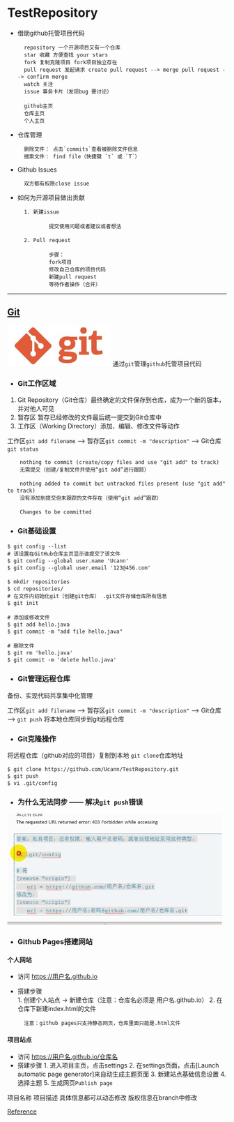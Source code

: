 # TestRepository

- 借助github托管项目代码

        repository 一个开源项目又有一个仓库
        star 收藏 方便查找 your stars
        fork 复制克隆项目 fork项目独立存在
        pull request 发起请求 create pull request --> merge pull request --> confirm merge
        watch 关注
        issue 事务卡片（发现bug 要讨论）

        github主页
        仓库主页
        个人主页

- 仓库管理

        删除文件： 点击`commits`查看被删除文件信息
        搜索文件： find file（快捷键 `t` 或 `T`）

- Github Issues
        
        双方都有权限close issue

- 如何为开源项目做出贡献

        1. 新建issue 

                提交使用问题或者建议或者想法

        2. Pull request 

                步骤：
                fork项目
                修改自己仓库的项目代码
                新建pull request
                等待作者操作（合并）

---

## [Git](https://git-scm.com/download/win)  
![Git Logo](images/gitlogo.jpg)
通过`git`管理`github`托管项目代码
        
- ### Git工作区域
1. Git Repository（Git仓库）最终确定的文件保存到仓库，成为一个新的版本，并对他人可见
2. 暂存区 暂存已经修改的文件最后统一提交到Git仓库中
3. 工作区（Working Directory）添加、编辑、修改文件等动作  

工作区`git add filename` --> 暂存区`git commit -m "description"` --> Git仓库  
`git status`

        nothing to commit (create/copy files and use "git add" to track)
        无需提交（创建/复制文件并使用“git add”进行跟踪）
        
        nothing added to commit but untracked files present (use "git add" to track)
        没有添加到提交但未跟踪的文件存在（使用“git add”跟踪）
        
        Changes to be committed

- ### Git基础设置

``` git
$ git config --list
# 该设置在GitHub仓库主页显示谁提交了该文件
$ git config --global user.name 'Ucann'
$ git config --global user.email '123@456.com'

$ mkdir repositories
$ cd repositories/
# 在文件内初始化git（创建git仓库） .git文件存储仓库所有信息
$ git init

# 添加或修改文件
$ git add hello.java
$ git commit -m "add file hello.java"

# 删除文件
$ git rm 'hello.java'
$ git commit -m 'delete hello.java'

```

- ### Git管理远程仓库
备份、实现代码共享集中化管理

工作区`git add filename` --> 暂存区`git commit -m "description"` --> Git仓库  
--> `git push` 将本地仓库同步到git远程仓库

- ### Git克隆操作
将远程仓库（github对应的项目）复制到本地 `git clone`仓库地址

```git
$ git clone https://github.com/Ucann/TestRepository.git
$ git push
$ vi .git/config
```

- ### 为什么无法同步 —— 解决`git push`错误
![](images/403forbidden.png)

- ### Github Pages搭建网站
#### 个人网站  
- 访问 https://用户名.github.io
- 搭建步骤  
        1. 创建个人站点 -> 新建仓库（注意：仓库名必须是 用户名.github.io）
        2. 在仓库下新建index.html的文件  
        
        注意：github pages只支持静态网页，仓库里面只能是.html文件        

#### 项目站点
- 访问 https://用户名.github.io/仓库名
- 搭建步骤
        1. 进入项目主页，点击settings
        2. 在settings页面，点击[Launch automatic page generator]来自动生成主题页面
        3. 新建站点基础信息设置
        4. 选择主题
        5. 生成网页`Publish page`
       
项目名称
项目描述
具体信息都可以动态修改
版权信息在branch中修改





[Reference](https://github.com/yezhaodan/-Git/blob/master/GitLearning.md)
